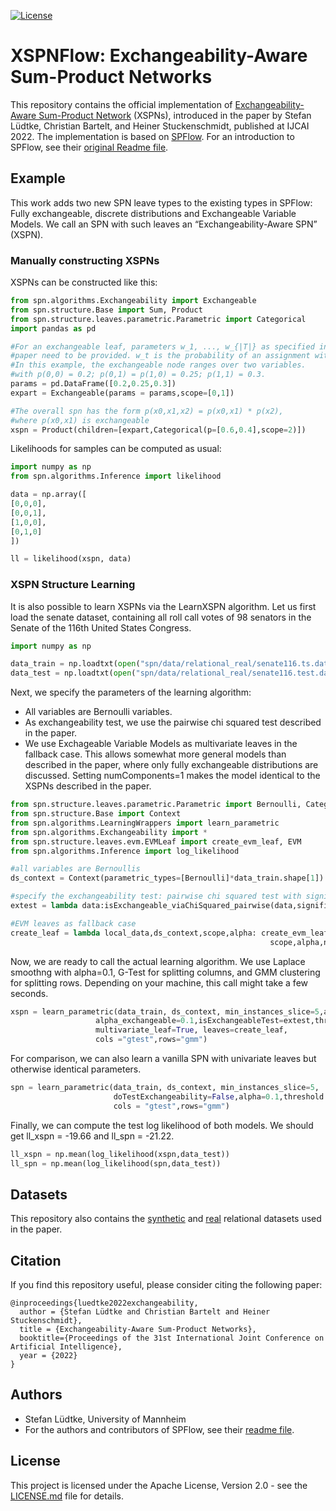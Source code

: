 [![License](https://img.shields.io/badge/License-Apache%202.0-blue.svg)](https://opensource.org/licenses/Apache-2.0)


# XSPNFlow: Exchangeability-Aware Sum-Product Networks

This repository contains the official implementation of [Exchangeability-Aware Sum-Product Network](https://arxiv.org/abs/2110.05165) (XSPNs), introduced in the paper by Stefan Lüdtke, Christian Bartelt, and Heiner Stuckenschmidt, published at IJCAI 2022. 
The implementation is based on [SPFlow](https://github.com/SPFlow/SPFlow). For an introduction to SPFlow, see their [original Readme file](README_SPFLOW.md). 

## Example

This work adds two new SPN leave types to the existing types in SPFlow: Fully exchangeable, discrete distributions and Exchangeable Variable Models. We call an SPN with such leaves an “Exchangeability-Aware SPN” (XSPN). 

### Manually constructing XSPNs
XSPNs can be constructed like this: 

```python
from spn.algorithms.Exchangeability import Exchangeable
from spn.structure.Base import Sum, Product
from spn.structure.leaves.parametric.Parametric import Categorical
import pandas as pd

#For an exchangeable leaf, parameters w_1, ..., w_{|T|} as specified in the
#paper need to be provided. w_t is the probability of an assignment with t ones.
#In this example, the exchangeable node ranges over two variables.
#with p(0,0) = 0.2; p(0,1) = p(1,0) = 0.25; p(1,1) = 0.3.
params = pd.DataFrame([0.2,0.25,0.3])
expart = Exchangeable(params = params,scope=[0,1])

#The overall spn has the form p(x0,x1,x2) = p(x0,x1) * p(x2),
#where p(x0,x1) is exchangeable
xspn = Product(children=[expart,Categorical(p=[0.6,0.4],scope=2)])
```
Likelihoods for samples can be computed as usual:

```python
import numpy as np
from spn.algorithms.Inference import likelihood

data = np.array([
[0,0,0],
[0,0,1],
[1,0,0],
[0,1,0]
])

ll = likelihood(xspn, data)
```

### XSPN Structure Learning
It is also possible to learn XSPNs via the LearnXSPN algorithm. Let us first load the senate dataset, containing all roll call votes of 98 senators in the Senate of the 116th United States Congress.

```python
import numpy as np

data_train = np.loadtxt(open("spn/data/relational_real/senate116.ts.data","rb"),dtype=int,delimiter=",")
data_test = np.loadtxt(open("spn/data/relational_real/senate116.test.data","rb"),dtype=int,delimiter=",")
```

Next, we specify the parameters of the learning algorithm:
* All variables are Bernoulli variables. 
* As exchangeability test, we use the pairwise chi squared test described in the paper. 
* We use Exchageable Variable Models as multivariate leaves in the fallback case. This allows somewhat more general models than described in the paper, where only fully exchangeable distributions are discussed. Setting numComponents=1 makes the model identical to the XSPNs described in the paper. 

```python
from spn.structure.leaves.parametric.Parametric import Bernoulli, Categorical
from spn.structure.Base import Context
from spn.algorithms.LearningWrappers import learn_parametric
from spn.algorithms.Exchangeability import *
from spn.structure.leaves.evm.EVMLeaf import create_evm_leaf, EVM
from spn.algorithms.Inference import log_likelihood

#all variables are Bernoullis
ds_context = Context(parametric_types=[Bernoulli]*data_train.shape[1]).add_domains(data_train)

#specify the exchangeability test: pairwise chi squared test with significance 0.2
extest = lambda data:isExchangeable_viaChiSquared_pairwise(data,significance=0.05)

#EVM leaves as fallback case
create_leaf = lambda local_data,ds_context,scope,alpha: create_evm_leaf(local_data, ds_context, 
                                                          scope,alpha,numComponents=1)
```

Now, we are ready to call the actual learning algorithm. We use Laplace smoothng with alpha=0.1, G-Test for splitting columns, and GMM clustering for splitting rows. Depending on your machine, this call might take a few seconds.

```python
xspn = learn_parametric(data_train, ds_context, min_instances_slice=5,alpha=0.1,
                   alpha_exchangeable=0.1,isExchangeableTest=extest,threshold = 5,
                   multivariate_leaf=True, leaves=create_leaf,
                   cols ="gtest",rows="gmm")
```

For comparison, we can also learn a vanilla SPN with univariate leaves but otherwise identical parameters.

```python
spn = learn_parametric(data_train, ds_context, min_instances_slice=5,
                       doTestExchangeability=False,alpha=0.1,threshold = 5,
                       cols = "gtest",rows="gmm")

```

Finally, we can compute the test log likelihood of both models. We should get ll_xspn = -19.66 and ll_spn = -21.22.

```python
ll_xspn = np.mean(log_likelihood(xspn,data_test)) 
ll_spn = np.mean(log_likelihood(spn,data_test)) 
```

## Datasets

This repository also contains the [synthetic](src/spn/data/relational_synthetic/) and [real](src/spn/data/relational_real/) relational datasets used in the paper.

## Citation

If you find this repository useful, please consider citing the following paper:
```
@inproceedings{luedtke2022exchangeability,
  author = {Stefan Lüdtke and Christian Bartelt and Heiner Stuckenschmidt},
  title = {Exchangeability-Aware Sum-Product Networks},
  booktitle={Proceedings of the 31st International Joint Conference on Artificial Intelligence},
  year = {2022}
}
```

## Authors

* Stefan Lüdtke, University of Mannheim
* For the authors and contributors of SPFlow, see their [readme file](README_SPFLOW.md).

## License

This project is licensed under the Apache License, Version 2.0 - see the [LICENSE.md](LICENSE.md) file for details.
